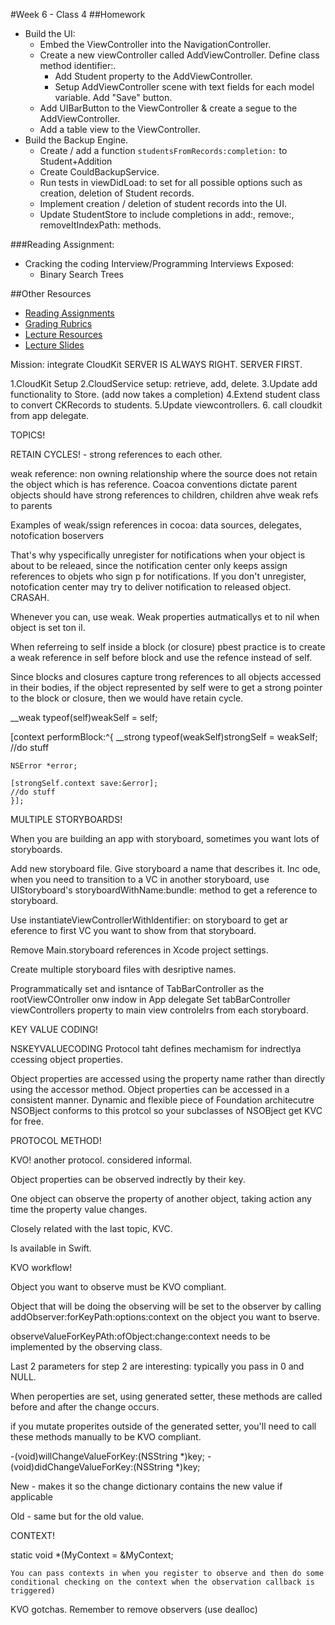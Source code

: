 #Week 6 - Class 4
##Homework
* Build the UI:
	* Embed the ViewController into the NavigationController.
	* Create a new viewController called AddViewController. Define class method identifier:.
		* Add Student property to the AddViewController.
		* Setup AddViewController scene with text fields for each model variable. Add "Save" button.
	* Add UIBarButton to the ViewController & create a segue to the AddViewController.
	* Add a table view to the ViewController.
* Build the Backup Engine.
	* Create / add a function `studentsFromRecords:completion:` to Student+Addition
	* Create CouldBackupService.
	* Run tests in viewDidLoad: to set for all possible options such as creation, deletion of Student records.
	* Implement creation / deletion of student records into the UI.
	* Update StudentStore to include completions in add:, remove:, removeItIndexPath: methods.

###Reading Assignment:
* Cracking the coding Interview/Programming Interviews Exposed:
  * Binary Search Trees

##Other Resources
* [Reading Assignments](../../Resources/ra-grading-standard/)
* [Grading Rubrics](../../Resources/)
* [Lecture Resources](lecture/)
* [Lecture Slides](https://www.icloud.com/keynote/0001fv5Yc5QYUMGr2wWLbIFUQ#Week6_Day4)

Mission: integrate CloudKit
SERVER IS ALWAYS RIGHT.
SERVER FIRST.

1.CloudKit Setup
2.CloudService setup: retrieve, add, delete.
3.Update add functionality to Store. (add now takes a completion)
4.Extend student class to convert CKRecords to students.
5.Update viewcontrollers.
6. call cloudkit from app delegate.

TOPICS!

RETAIN CYCLES! - strong references to each other.

weak reference:
non owning relationship where the source does not retain the object which is has reference.
Coacoa conventions dictate parent objects should have strong references to children, children ahve weak refs to parents

Examples of weak/ssign references in cocoa: data sources, delegates, notofication boservers

That's why yspecifically unregister for notifications when your object is about to be releaed, since the notification center only keeps assign references to objets who sign p for notifications.  If you don't unregister, notofication center may try to deliver notification to released object. CRASAH.

Whenever you can, use weak.  Weak properties autmaticallys et to nil when object is set ton il.

When referreing to self inside a block (or closure) pbest practice is to create a weak reference in self before block and use the refence instead of self.

Since blocks and closures capture trong references to all objects accessed in their bodies, if the object represented by self were to get a strong pointer to the block or closure, then we would have retain cycle.

__weak typeof(self)weakSelf = self;

[context performBlock:^{
	__strong typeof(weakSelf)strongSelf = weakSelf;
	//do stuff

	NSError *error;

	[strongSelf.context save:&error];
	//do stuff
	}];

MULTIPLE STORYBOARDS!

When you are building an app with storyboard, sometimes you want lots of storyboards.

Add new storyboard file.
Give storyboard a name that describes it.
Inc ode, when you need to transition to a VC in another storyboard, use UIStoryboard's storyboardWithName:bundle: method to get a reference to storyboard.

Use instantiateViewControllerWithIdentifier: on storyboard to get ar eference to first VC you want to show from that storyboard.

Remove Main.storyboard references in Xcode project settings.

Create multiple storyboard files with desriptive names.

Programmatically set and isntance of TabBarController as the rootViewCOntroller onw indow in App delegate
Set tabBarController viewControllers property to main view controlelrs from each storyboard.

KEY VALUE CODING!

NSKEYVALUECODING
Protocol taht defines mechamism for indrectlya ccessing object properties.

Object properties are accessed using the property name rather than directly using the accessor method.
Object properties can be accessed in a consistent manner.
Dynamic and flexible piece of Foundation architecutre
NSOBject conforms to this protcol so your subclasses of NSOBject get KVC for free.

PROTOCOL METHOD!

KVO! another protocol.  considered informal.  

Object properties can be observed indrectly by their key.

One object can observe the property of another object, taking action any time the property value changes.

Closely related with the last topic, KVC.

Is available in Swift.

KVO workflow!

Object you want to observe must be KVO compliant.

Object that will be doing the observing will be set to the observer by calling addObserver:forKeyPath:options:context on the object you want to bserve.

observeValueForKeyPAth:ofObject:change:context needs to be implemented by the observing class.

Last 2 parameters for step 2 are interesting: typically you pass in 0 and NULL.

When peroperties are set, using generated setter, these methods are called before and after the change occurs.

if you mutate properites outside of the generated setter, you'll need to call these methods manually to be KVO compliant.

-(void)willChangeValueForKey:(NSString *)key;
-(void)didChangeValueForKey:(NSString *)key;

New - makes it so the change dictionary contains the new value if applicable

Old - same but for the old value.

CONTEXT!

static void *(MyContext = &MyContext;

	You can pass contexts in when you register to observe and then do some conditional checking on the context when the observation callback is triggered)

KVO gotchas.
Remember to remove observers (use dealloc)
